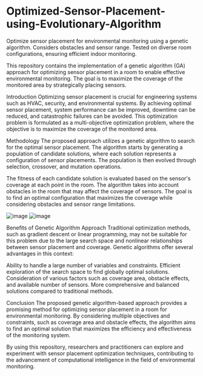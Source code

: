 # Optimized-Sensor-Placement-using-Evolutionary-Algorithm
 Optimize sensor placement for environmental monitoring using a genetic algorithm. Considers obstacles and sensor range. Tested on diverse room configurations, ensuring efficient indoor monitoring.


This repository contains the implementation of a genetic algorithm (GA) approach for optimizing sensor placement in a room to enable effective environmental monitoring. The goal is to maximize the coverage of the monitored area by strategically placing sensors.

Introduction
Optimizing sensor placement is crucial for engineering systems such as HVAC, security, and environmental systems. By achieving optimal sensor placement, system performance can be improved, downtime can be reduced, and catastrophic failures can be avoided. This optimization problem is formulated as a multi-objective optimization problem, where the objective is to maximize the coverage of the monitored area.

Methodology
The proposed approach utilizes a genetic algorithm to search for the optimal sensor placement. The algorithm starts by generating a population of candidate solutions, where each solution represents a configuration of sensor placements. The population is then evolved through selection, crossover, and mutation operations.

The fitness of each candidate solution is evaluated based on the sensor's coverage at each point in the room. The algorithm takes into account obstacles in the room that may affect the coverage of sensors. The goal is to find an optimal configuration that maximizes the coverage while considering obstacles and sensor range limitations.

![image](https://github.com/aa05420/Optimized-Sensor-Placement-using-Evolutionary-Algorithm/assets/62726090/7f3e3478-c5e0-4edb-b7bc-8ab06f8aa409)
![image](https://github.com/aa05420/Optimized-Sensor-Placement-using-Evolutionary-Algorithm/assets/62726090/b2bfe524-f6e4-43fe-8393-62a7ef62a85f)

Benefits of Genetic Algorithm Approach
Traditional optimization methods, such as gradient descent or linear programming, may not be suitable for this problem due to the large search space and nonlinear relationships between sensor placement and coverage. Genetic algorithms offer several advantages in this context:

Ability to handle a large number of variables and constraints.
Efficient exploration of the search space to find globally optimal solutions.
Consideration of various factors such as coverage area, obstacle effects, and available number of sensors.
More comprehensive and balanced solutions compared to traditional methods.

Conclusion
The proposed genetic algorithm-based approach provides a promising method for optimizing sensor placement in a room for environmental monitoring. By considering multiple objectives and constraints, such as coverage area and obstacle effects, the algorithm aims to find an optimal solution that maximizes the efficiency and effectiveness of the monitoring system.

By using this repository, researchers and practitioners can explore and experiment with sensor placement optimization techniques, contributing to the advancement of computational intelligence in the field of environmental monitoring.

